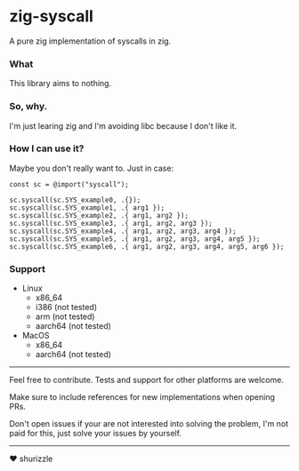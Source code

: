 # zig-syscall

A pure zig implementation of syscalls in zig.

### What

This library aims to nothing.

### So, why.

I'm just learing zig and I'm avoiding libc because I don't like it.

### How I can use it?

Maybe you don't really want to. Just in case:

```zig
const sc = @import("syscall");

sc.syscall(sc.SYS_example0, .{});
sc.syscall(sc.SYS_example1, .{ arg1 });
sc.syscall(sc.SYS_example2, .{ arg1, arg2 });
sc.syscall(sc.SYS_example3, .{ arg1, arg2, arg3 });
sc.syscall(sc.SYS_example4, .{ arg1, arg2, arg3, arg4 });
sc.syscall(sc.SYS_example5, .{ arg1, arg2, arg3, arg4, arg5 });
sc.syscall(sc.SYS_example6, .{ arg1, arg2, arg3, arg4, arg5, arg6 });
```

### Support

- Linux
  - x86_64
  - i386 (not tested)
  - arm (not tested)
  - aarch64 (not tested)
- MacOS
  - x86_64
  - aarch64 (not tested)

---

Feel free to contribute. Tests and support for other platforms are welcome.

Make sure to include references for new implementations when opening PRs.

Don't open issues if your are not interested into solving the problem, I'm not
paid for this, just solve your issues by yourself.

---

♥️ shurizzle
